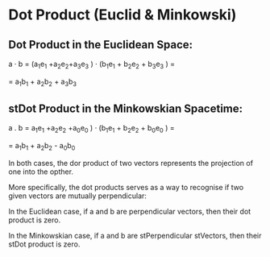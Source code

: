 # Dot Product (Euclid & Minkowski)

## Dot Product in the Euclidean Space:

a · b	= (a<sub>1</sub>e<sub>1</sub> +a<sub>2</sub>e<sub>2</sub>+a<sub>3</sub>e<sub>3</sub> ) · (b<sub>1</sub>e<sub>1</sub> + b<sub>2</sub>e<sub>2</sub> + b<sub>3</sub>e<sub>3</sub> ) = 

=  a<sub>1</sub>b<sub>1</sub> +  a<sub>2</sub>b<sub>2</sub> +  a<sub>3</sub>b<sub>3</sub> 

## stDot Product in the Minkowskian Spacetime:

a . b	=  a<sub>1</sub>e<sub>1</sub> +a<sub>2</sub>e<sub>2</sub> +a<sub>0</sub>e<sub>0</sub> )  ·  (b<sub>1</sub>e<sub>1</sub> + b<sub>2</sub>e<sub>2</sub> +  b<sub>0</sub>e<sub>0</sub>  )  =    

=  a<sub>1</sub>b<sub>1</sub> +  a<sub>2</sub>b<sub>2</sub> -  a<sub>0</sub>b<sub>0</sub> 

In both cases, the dor product of two vectors represents the projection of one into the opther.

More specifically, the dot products serves as a way to recognise if two given vectors are mutually perpendicular:

In the Euclidean case, if a and b are perpendicular vectors, then their dot product is zero.

In the Minkowskian case, if a and b are stPerpendicular stVectors, then their stDot product is zero.

